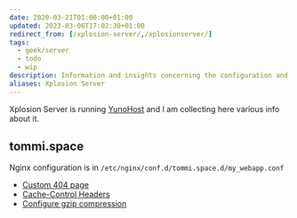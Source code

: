 ```yaml
---
date: 2020-03-21T01:00:00+01:00
updated: 2023-03-06T17:02:30+01:00
redirect_from: [/xplosion-server/,/xplosionserver/]
tags:
  - geek/server
  - todo
  - wip
description: Information and insights concerning the configuration and manteinance of Tommi’s server
aliases: Xplosion Server
---
```

Xplosion Server is running [YunoHost](https://yunohost.org 'YunoHost') and I am collecting here various info about it.

## tommi.space

Nginx configuration is in `/etc/nginx/conf.d/tommi.space.d/my_webapp.conf`

- [Custom 404 page](https://tecmint.com/create-custom-nginx-error-page 'How to Create Custom 404 Error Page in NGINX - Tecmint')
- [Cache-Control Headers](https://howtogeek.com/devops/how-to-configure-cache-control-headers-in-nginx 'How to Configure Cache-Control Headers in NGINX')
- [Configure gzip compression](https://techrepublic.com/article/how-to-configure-gzip-compression-with-nginx 'How to configure gzip compression with NGINX | TechRepublic')